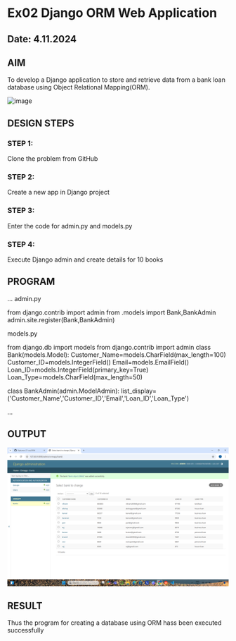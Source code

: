 # Ex02 Django ORM Web Application
## Date: 4.11.2024

## AIM
To develop a Django application to store and retrieve data from a bank loan database using Object Relational Mapping(ORM).

![image](https://github.com/user-attachments/assets/8078b137-26fb-48f2-8b46-04593df44afb)




## DESIGN STEPS

### STEP 1:
Clone the problem from GitHub

### STEP 2:
Create a new app in Django project

### STEP 3:
Enter the code for admin.py and models.py

### STEP 4:
Execute Django admin and create details for 10 books

## PROGRAM
...
admin.py

from django.contrib import admin
from .models import Bank,BankAdmin
admin.site.register(Bank,BankAdmin)

models.py

from django.db import models
from django.contrib import admin
class Bank(models.Model):
    Customer_Name=models.CharField(max_length=100)
    Customer_ID=models.IntegerField()
    Email=models.EmailField()
    Loan_ID=models.IntegerField(primary_key=True)
    Loan_Type=models.CharField(max_length=50)
 
class BankAdmin(admin.ModelAdmin):
    list_display=('Customer_Name','Customer_ID','Email','Loan_ID','Loan_Type')

...
## OUTPUT
![alt text](<raj/Screenshot (47).png>)



## RESULT
Thus the program for creating a database using ORM hass been executed successfully
